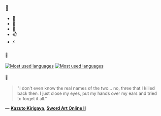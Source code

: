 ### 👋

- 🔭
- 🌱
- 💬
- 📫
- ⚡

#### 🧏

[![Most used languages](https://github-readme-stats-aynah.vercel.app/api/top-langs/?username=aynh&theme=solarized-dark&langs_count=6&layout=compact&hide_title=true)](https://github.com/anuraghazra/github-readme-stats#gh-dark-mode-only)
[![Most used languages](https://github-readme-stats-aynah.vercel.app/api/top-langs/?username=aynh&theme=solarized-light&langs_count=6&layout=compact&hide_title=true)](https://github.com/anuraghazra/github-readme-stats#gh-light-mode-only)

#### 💬

> "I don't even know the real names of the two... no, three that I killed back then. I just close my eyes, put my hands over my ears and tried to forget it all."

&mdash; [**Kazuto Kirigaya**](https://myanimelist.net/character.php?q=Kazuto%20Kirigaya&cat=character), [**Sword Art Online II**](https://myanimelist.net/search/all?q=Sword%20Art%20Online%20II&cat=all)
